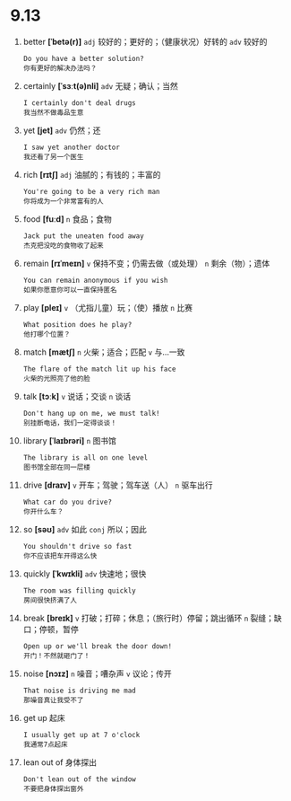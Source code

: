 # 9.13

1. better **[ˈbetə(r)]** `adj` 较好的；更好的；（健康状况）好转的 `adv` 较好的

   ```
   Do you have a better solution?
   你有更好的解决办法吗？
   ```

2. certainly **[ˈsɜːt(ə)nli]** `adv` 无疑；确认；当然

   ```
   I certainly don't deal drugs
   我当然不做毒品生意
   ```

3. yet **[jet]** `adv` 仍然；还

   ```
   I saw yet another doctor
   我还看了另一个医生
   ```

4. rich **[rɪtʃ]** `adj` 油腻的；有钱的；丰富的

   ```
   You're going to be a very rich man
   你将成为一个非常富有的人
   ```

5. food **[fuːd]** `n` 食品；食物

   ```
   Jack put the uneaten food away
   杰克把没吃的食物收了起来
   ```

6. remain **[rɪˈmeɪn]** `v` 保持不变；仍需去做（或处理） `n` 剩余（物）；遗体

   ```
   You can remain anonymous if you wish
   如果你愿意你可以一直保持匿名
   ```

7. play **[pleɪ]** `v` （尤指儿童）玩；（使）播放 `n` 比赛

   ```
   What position does he play?
   他打哪个位置？
   ```

8. match **[mætʃ]** `n` 火柴；适合；匹配 `v` 与...一致

   ```
   The flare of the match lit up his face
   火柴的光照亮了他的脸
   ```

9. talk **[tɔːk]** `v` 说话；交谈 `n` 谈话

   ```
   Don't hang up on me, we must talk!
   别挂断电话，我们一定得谈谈！
   ```

10. library **[ˈlaɪbrəri]** `n` 图书馆

    ```
    The library is all on one level
    图书馆全部在同一层楼
    ```

11. drive **[draɪv]** `v` 开车；驾驶；驾车送（人） `n` 驱车出行

    ```
    What car do you drive?
    你开什么车？
    ```

12. so **[səʊ]** `adv` 如此 `conj` 所以；因此

    ```
    You shouldn't drive so fast
    你不应该把车开得这么快
    ```

13. quickly **[ˈkwɪkli]** `adv` 快速地；很快

    ```
    The room was filling quickly
    房间很快挤满了人
    ```

14. break **[breɪk]** `v` 打破；打碎；休息；（旅行时）停留；跳出循环 `n` 裂缝；缺口；停顿，暂停

    ```
    Open up or we'll break the door down!
    开门！不然就砸门了！
    ```

15. noise **[nɔɪz]** `n` 噪音；嘈杂声 `v` 议论；传开

    ```
    That noise is driving me mad
    那噪音真让我受不了
    ```

16. get up 起床

    ```
    I usually get up at 7 o'clock
    我通常7点起床
    ```

17. lean out of 身体探出

    ```
    Don't lean out of the window
    不要把身体探出窗外
    ```
